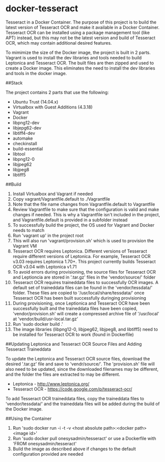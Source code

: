 docker-tesseract
================

Tesseract in a Docker Container.  The purpose of this project is to build the latest version of Tesseract OCR and make it available in a Docker Container.  Tesseract OCR can be installed using a package management tool (like APT) instead, but this may not be the latest version and build of Tesseract OCR, which may contain additional desired features.

To mimimize the size of the Docker image, the project is built in 2 parts.  Vagrant is used to install the dev libraries and tools needed to build Leptonica and Tesseract OCR.  The built files are then zipped and used to create a Docker image.  This eliminates the need to install the dev libraries and tools in the docker image.

##Stack

The project contains 2 parts that use the following:

* Ubuntu Trust (14.04.x)
* Virtualbox with Guest Additions (4.3.18)
* Vagrant
* Docker
* libpng12-dev
* libjepg62-dev
* libtiff4-dev
* automake
* checkinstall
* build-essential
* libtool
* libpng12-0
* libjpeg62
* libjpeg8
* libtiff5

##Build

1.  Install Virtualbox and Vagrant if needed
2.  Copy vagrant/Vagrantfile.default to ./Vagrantfile
  1.  Note that the file name changes from Vagrantfile.default to Vagrantfile
  2.  Review Vagrantfile to make sure that the configuration is valid and make changes if needed.  This is why a Vagrantfile isn't included in the project, and Vagrantfile.default is provided in a subfolder instead
  3.  To successfully build the project, the OS used for Vagrant and Docker needs to match
3.  Run 'vagrant up' in the project root
  1.  This will also run 'vagrant/provision.sh' which is used to provision the Vagrant VM
  2.  Tesseract OCR requires Leptonica.  Different versions of Tesseract require different versions of Leptonica.  For example, Tesseract OCR v3.03 requires Leptonica 1.70+.  This project currently builds Tesseract OCR v3.04 with Leptonica v1.71
  3.  To avoid errors during provisioning, the source files for Tesseract OCR and Leptioncia are stored in '.tar.gz' files in the 'vendor/source/' folder
  4.  Tesseract OCR requires traineddata files to successfully OCR images.  A default set of traineddata files can be found in the 'vendor/tessdata/' folder.  These files are copied to '/usr/local/share/tessdata/' once Tesseract OCR has been built successfully duringing provisioning
  5.  During provisioning, once Leptionica and Tesseract OCR have been successfully built and the traineddata files have been copied, 'vendor/provision.sh' will create a compressed archive file of '/usr/local' at 'vendor/build/usr-local.tar.gz'
4.  Run 'sudo docker build .'
  1.  The image libraries (libpng12-0, libjpeg62, libjpeg8, and libtiff5) need to be installed for Tesseract OCR to work (found in Dockerfile)

##Updating Leptonica and Tesseract OCR Source Files and Adding Tesseract Traineddata

To update the Leptonica and Tesseract OCR source files, download the desired '.tar.gz' file and save to 'vendr/source/'.  The 'provision.sh' file will also need to be updated, since the downloaded filenames may be different, and the folder the files are extracted to may be different.

* Leptonica - http://www.leptonica.org/
* Tesseract OCR - https://code.google.com/p/tesseract-ocr/

To add Tesseract OCR traineddata files, copy the traineddata files to 'vendor/tessdata/' and the traineddata files will be added during the build of the Docker image.

##Using the Container

1.  Run 'sudo docker run -i -t -v &lt;host absolute path&gt;:&lt;docker path&gt; &lt;image id&gt;'
2.  Run 'sudo docker pull onesysadmin/tesseract' or use a Dockerfile with 'FROM onesysadmin/tesseract'
3.  Build the image as described above if changes to the default configuration provided are needed

